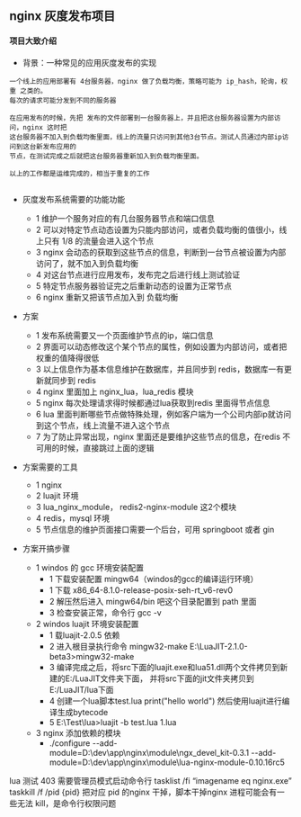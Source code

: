 ## nginx 灰度发布项目

#### 项目大致介绍

- 背景：一种常见的应用灰度发布的实现
```
一个线上的应用部署有 4台服务器，nginx 做了负载均衡，策略可能为 ip_hash，轮询，权重 之类的。
每次的请求可能分发到不同的服务器

在应用发布的时候，先把 发布的文件部署到一台服务器上，并且把这台服务器设置为内部访问，nginx 这时把
这台服务器不加入到负载均衡里面，线上的流量只访问到其他3台节点。测试人员通过内部ip访问到这台新发布应用的
节点，在测试完成之后就把这台服务器重新加入到负载均衡里面。

以上的工作都是运维完成的，相当于重复的工作


```

- 灰度发布系统需要的功能功能
    - 1 维护一个服务对应的有几台服务器节点和端口信息
    - 2 可以对特定节点动态设置为只能内部访问，或者负载均衡的值很小，线上只有 1/8 的流量会进入这个节点
    - 3 nginx 会动态的获取到这些节点的信息，判断到一台节点被设置为内部访问了，就不加入到负载均衡
    - 4 对这台节点进行应用发布，发布完之后进行线上测试验证
    - 5 特定节点服务器验证完之后重新动态的设置为正常节点
    - 6 nginx 重新又把该节点加入到 负载均衡

- 方案
    - 1 发布系统需要又一个页面维护节点的ip，端口信息
    - 2 界面可以动态修改这个某个节点的属性，例如设置为内部访问，或者把权重的值降得很低
    - 3 以上信息作为基本信息维护在数据库，并且同步到 redis，数据库一有更新就同步到 redis
    - 4 nginx 里面加上 nginx_lua，lua_redis 模块
    - 5 nginx 每次处理请求得时候都通过lua获取到redis 里面得节点信息
    - 6 lua 里面判断哪些节点做特殊处理，例如客户端为一个公司内部ip就访问到这个节点，线上流量不进入这个节点
    - 7 为了防止异常出现，nginx 里面还是要维护这些节点的信息，在redis 不可用的时候，直接跳过上面的逻辑

- 方案需要的工具
    - 1 nginx
    - 2 luajit 环境
    - 3 lua_nginx_module， redis2-nginx-module 这2个模块
    - 4 redis，mysql 环境
    - 5 节点信息的维护页面接口需要一个后台，可用 springboot 或者 gin
    
- 方案开搞步骤

    - 1 windos 的 gcc 环境安装配置
        - 1 下载安装配置 mingw64（windos的gcc的编译运行环境）
        - 1 下载 x86_64-8.1.0-release-posix-seh-rt_v6-rev0
        - 2 解压然后进入 mingw64/bin 吧这个目录配置到 path 里面
        - 3 检查安装正常，命令行 gcc -v
    - 2 windos luajit 环境安装配置
        - 1 载luajit-2.0.5 依赖
        - 2 进入根目录执行命令 mingw32-make E:\LuaJIT-2.1.0-beta3>mingw32-make
        - 3 编译完成之后，将src下面的luajit.exe和lua51.dll两个文件拷贝到新建的E:/LuaJIT文件夹下面，
            并将src下面的jit文件夹拷贝到E:/LuaJIT/lua下面
        - 4 创建一个lua脚本test.lua print("hello world") 然后使用luajit进行编译生成bytecode
        - 5 E:\Test\lua>luajit -b test.lua 1.lua
    - 3 nginx 添加依赖的模块
        - ./configure --add-module=D:\dev\app\nginx\module\ngx_devel_kit-0.3.1 --add-module=D:\dev\app\nginx\module\lua-nginx-module-0.10.16rc5
        
lua 测试 403 需要管理员模式启动命令行 tasklist /fi “imagename eq nginx.exe”
taskkill /f /pid {pid} 把对应 pid 的nginx 干掉，脚本干掉nginx 进程可能会有一些无法 kill，是命令行权限问题
